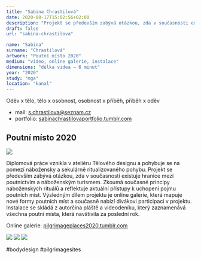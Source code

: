 ```yaml
---
title: "Sabina Chrastilová"
date: 2020-08-17T15:02:56+02:00
description: "Projekt se především zabývá otázkou, zda v současnosti existuje hranice mezi poutnictvím a náboženským turismem. Zkoumá současné principy náboženských rituálů a reflektuje aktuální přístupy k uchopení pojmu poutních míst."
draft: false
url: "sabina-chrastilova"

name: "Sabina"
surname: "Chrastilová"
artwork: "Poutní místo 2020"
medium: "video, online galerie, instalace"
dimensions: "délka videa – 6 minut"
year: "2020"
study: "mga"
location: "kanal"
---
```


Oděv x tělo, tělo x osobnost, osobnost x příběh, příběh x oděv

* mail: s.chrastilova@seznam.cz  
* portfolio: [sabinachrastilovaportfolio.tumblr.com](https://sabinachrastilovaportfolio.tumblr.com/)


## Poutní místo 2020

![](/students/chrastilova/1.jpg)

Diplomová práce vznikla v ateliéru Tělového designu a pohybuje se na pomezí nábožensky a sekulárně ritualizovaného pohybu. Projekt se především zabývá otázkou, zda v současnosti existuje hranice mezi poutnictvím a náboženským turismem. Zkoumá současné principy náboženských rituálů a reflektuje aktuální přístupy k uchopení pojmu poutních míst. Výsledným dílem projektu je online galerie, která mapuje nové formy poutních míst a současně nabízí divákovi participaci v projektu. Instalace se skládá z autorčina pláště a videodeníku, který zaznamenává všechna poutní místa, která navštívila za poslední rok.

Online galerie: [pilgrimageplaces2020.tumblr.com](https://pilgrimageplaces2020.tumblr.com/)

![](/students/chrastilova/2.jpg)
![](/students/chrastilova/3.jpg)
![](/students/chrastilova/4.jpg)

#bodydesign #pilgrimagesites   
